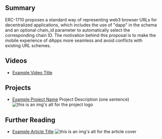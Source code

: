 ## Summary

ERC-1710 proposes a standard way of representing web3 browser URLs for decentralized applications, which includes the use of "dapp" in the schema and an optional chain_id parameter to automatically select the corresponding chain ID. The motivation behind this proposal is to make the mobile experience of dApps more seamless and avoid conflicts with existing URL schemes.

## Videos

- [Example Video Title](https://www.youtube.com/watch?v=TDGq4aeevgY)

## Projects

- [Example Project Name](https://xxxx.xxx/xxxxx) Project Description (one sentence) ![this is an img's alt for the project logo](https://xxxx.xxx/project-logo.xxx)

## Further Reading

- [Example Article Title](https://xxxx.xxx/xxxxx) ![this is an img's alt for the article cover](https://xxxx.xxx/article-cover.xxx)
